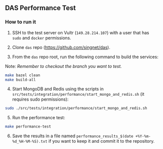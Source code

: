 ## DAS Performance Test

### How to run it

1. SSH to the test server on Vultr (`149.28.214.107`) with a user that has `sudo` and `docker` permissions.

2. Clone `das` repo (https://github.com/singnet/das).

3. From the `das` repo root, run the following command to build the services:

Note: _Remember to checkout the branch you want to test._

```bash
make bazel clean
make build-all
```

4. Start MongoDB and Redis using the scripts in `src/tests/integration/performance/start_mongo_and_redis.sh` (it requires sudo permissions):

```bash
sudo ./src/tests/integration/performance/start_mongo_and_redis.sh
```

5. Run the performance test:

```bash
make performance-test
```

6. Save the results in a file named `performance_results_$(date +%Y-%m-%d_%H-%M-%S).txt` if you want to keep it and commit it to the repository.

